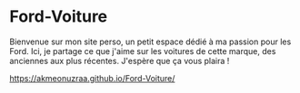 # Ford-Voiture
Bienvenue sur mon site perso, un petit espace dédié à ma passion pour les Ford. Ici, je partage ce que j'aime sur les voitures de cette marque, des anciennes aux plus récentes. J'espère que ça vous plaira !

https://akmeonuzraa.github.io/Ford-Voiture/
